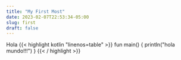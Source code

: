```yaml
---
title: "My First Most"
date: 2023-02-07T22:53:34-05:00
slug: first
draft: false
---
```


Hola
{{< highlight kotlin "linenos=table" >}}
fun main() {
    println("hola mundo!!!")
}
{{< / highlight >}}

